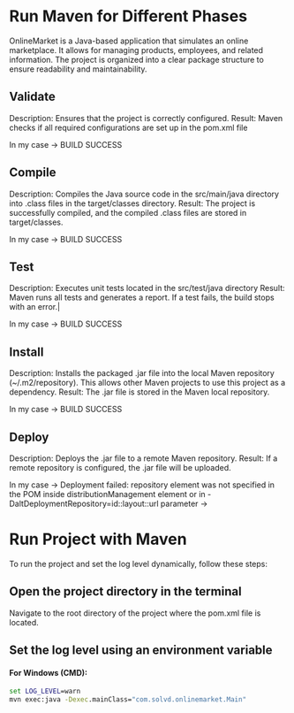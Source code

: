 # Run Maven for Different Phases
OnlineMarket is a Java-based application that simulates an online marketplace. It allows for managing products, employees, and related information. The project is organized into a clear package structure to ensure readability and maintainability.

## Validate
Description: Ensures that the project is correctly configured.
Result: Maven checks if all required configurations are set up in the pom.xml file

In my case -> BUILD SUCCESS

## Compile
Description: Compiles the Java source code in the src/main/java directory into .class files in the target/classes directory.
Result: The project is successfully compiled, and the compiled .class files are stored in target/classes.

In my case -> BUILD SUCCESS

## Test
Description: Executes unit tests located in the src/test/java directory
Result: Maven runs all tests and generates a report. If a test fails, the build stops with an error.|

In my case -> BUILD SUCCESS

## Install
Description: Installs the packaged .jar file into the local Maven repository (~/.m2/repository). This allows other Maven projects to use this project as a dependency.
Result: The .jar file is stored in the Maven local repository.

In my case -> BUILD SUCCESS

## Deploy
Description: Deploys the .jar file to a remote Maven repository.
Result: If a remote repository is configured, the .jar file will be uploaded.

In my case -> Deployment failed: repository element was not specified in the POM inside distributionManagement element or in -DaltDeploymentRepository=id::layout::url parameter ->

# Run Project with Maven
To run the project and set the log level dynamically, follow these steps:

## Open the project directory in the terminal
Navigate to the root directory of the project where the pom.xml file is located.

## Set the log level using an environment variable

#### For Windows (CMD):
```cmd
set LOG_LEVEL=warn
mvn exec:java -Dexec.mainClass="com.solvd.onlinemarket.Main"


